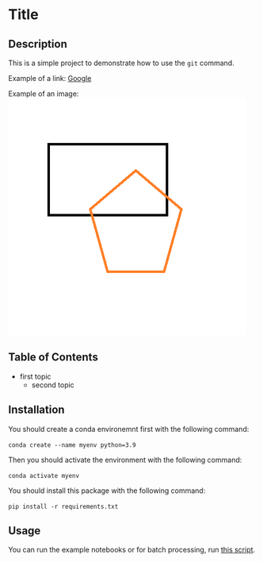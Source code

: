 # Title

## Description

This is a simple project to demonstrate how to use the `git` command.

Example of a link: [Google](https://www.google.com)

Example of an image: ![Image](./images/my_logo.bmp)

## Table of Contents

- first topic
  - second topic

## Installation

You should create a conda environemnt first with the following command:

`conda create --name myenv python=3.9`

Then you should activate the environment with the following command:

`conda activate myenv`

You should install this package with the following command:

`pip install -r requirements.txt`

## Usage

You can run the example notebooks or for batch processing, run [this script](./scripts/run.py).